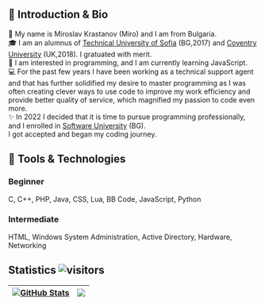 ## 👋 Introduction & Bio
👦 My name is Miroslav Krastanov (Miro) and I am from Bulgaria. <br>
🎓 I am an alumnus of <a href="https://www.tu-sofia.bg/">Technical University of Sofia</a> (BG,2017) and <a href="https://www.coventry.ac.uk/">Coventry University</a> (UK,2018). I gratuated with merit. <br>
👀 I am interested in programming, and I am currently learning JavaScript. <br>
💻 For the past few years I have been working as a technical support agent and that has further solidified my desire to master programming as I was often creating clever ways to use code to improve my work efficiency and provide better quality of service, which magnified my passion to code even more. <br>
✨ In 2022 I decided that it is time to pursue programming professionally, and I enrolled in <a href="https://softuni.bg">Software University</a> (BG). 
<br> I got accepted and began my coding journey. <br>

## 🔭 Tools & Technologies
### Beginner
C, C++, PHP, Java, CSS, Lua, BB Code, JavaScript, Python <br>
### Intermediate
HTML, Windows System Administration, Active Directory, Hardware, Networking <br>

## Statistics ![visitors](https://visitor-badge.glitch.me/badge?page_id=mirokrastanov)
| <a href="#"><img align="center" src="https://github-readme-stats.vercel.app/api?username=mirokrastanov&show_icons=true&include_all_commits=true&hide_border=true&theme=chartreuse-dark" alt="GitHub Stats" /></a> | <a href="#"><img align="center" src="https://github-readme-stats.vercel.app/api/top-langs/?username=mirokrastanov&layout=compact&hide_border=true&theme=chartreuse-dark" /></a> |
| ------------- | ------------- | 

